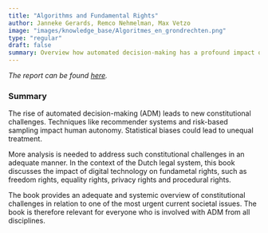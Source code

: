```yaml
---
title: "Algorithms and Fundamental Rights"
author: Janneke Gerards, Remco Nehmelman, Max Vetzo
image: "images/knowledge_base/Algoritmes_en_grondrechten.png"
type: "regular"
draft: false
summary: Overview how automated decision-making has a profound impact on fundamental rights in the context of the Dutch legal system
---
```


*The report can be found <a href="https://fpf.org/blog/fpf-report-automated-decision-making-under-the-gdpr-a-comprehensive-case-law-analysis/" target="_blank">here</a>.*

### Summary

The rise of automated decision-making (ADM) leads to new constitutional challenges. Techniques like recommender systems and risk-based sampling impact human autonomy. Statistical biases could lead to unequal treatment. 

More analysis is needed to address such constitutional challenges in an adequate manner. In the context of the Dutch legal system, this book discusses the impact of digital technology on fundametal rights, such as freedom rights, equality rights, privacy rights and procedural rights. 

The book provides an adequate and systemic overview of constitutional challenges in relation to one of the most urgent current societal issues. The book is therefore relevant for everyone who is involved with ADM from all disciplines. 